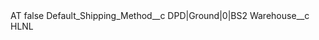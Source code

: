 <?xml version="1.0" encoding="UTF-8"?>
<CustomMetadata xmlns="http://soap.sforce.com/2006/04/metadata" xmlns:xsi="http://www.w3.org/2001/XMLSchema-instance" xmlns:xsd="http://www.w3.org/2001/XMLSchema">
    <label>AT</label>
    <protected>false</protected>
    <values>
        <field>Default_Shipping_Method__c</field>
        <value xsi:type="xsd:string">DPD|Ground|0|BS2</value>
    </values>
    <values>
        <field>Warehouse__c</field>
        <value xsi:type="xsd:string">HLNL</value>
    </values>
</CustomMetadata>
